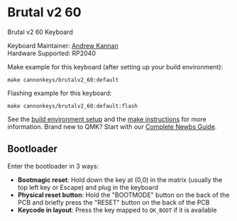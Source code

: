 # Brutal v2 60

Brutal v2 60 Keyboard

Keyboard Maintainer: [Andrew Kannan](https://github.com/awkannan)  
Hardware Supported: RP2040 
 
Make example for this keyboard (after setting up your build environment):

    make cannonkeys/brutalv2_60:default
    
Flashing example for this keyboard:

    make cannonkeys/brutalv2_60:default:flash

See the [build environment setup](https://docs.qmk.fm/#/getting_started_build_tools) and the [make instructions](https://docs.qmk.fm/#/getting_started_make_guide) for more information. Brand new to QMK? Start with our [Complete Newbs Guide](https://docs.qmk.fm/#/newbs).

## Bootloader

Enter the bootloader in 3 ways:

* **Bootmagic reset**: Hold down the key at (0,0) in the matrix (usually the top left key or Escape) and plug in the keyboard
* **Physical reset button**: Hold the "BOOTMODE" button on the back of the PCB and briefly press the "RESET" button on the back of the PCB
* **Keycode in layout**: Press the key mapped to `QK_BOOT` if it is available
